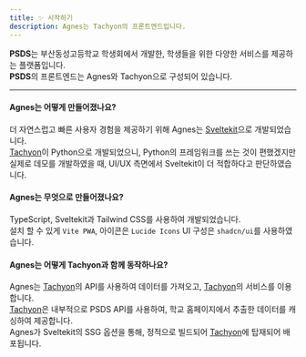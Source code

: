 ```yaml
---
title: ✨ 시작하기
description: Agnes는 Tachyon의 프론트엔드입니다.
---
```


**PSDS**는 부산동성고등학교 학생회에서 개발한, 학생들을 위한 다양한 서비스를 제공하는 플랫폼입니다.\
**PSDS**의 프론트엔드는 Agnes와 Tachyon으로 구성되어 있습니다.

---

#### Agnes는 어떻게 만들어졌나요?

더 자연스럽고 빠른 사용자 경험을 제공하기 위해 Agnes는 [Sveltekit]으로 개발되었습니다. \
[Tachyon]이 Python으로 개발되었으니, Python의 프레임워크를 쓰는 것이 편했겠지만 \
실제로 데모를 개발하였을 때, UI/UX 측면에서 Sveltekit이 더 적합하다고 판단하였습니다.

#### Agnes는 무엇으로 만들어졌나요?

TypeScript, Sveltekit과 Tailwind CSS를 사용하여 개발되었습니다. \
설치 할 수 있게 `Vite PWA`, 아이콘은 `Lucide Icons` UI 구성은 `shadcn/ui`를 사용하였습니다.

#### Agnes는 어떻게 Tachyon과 함께 동작하나요?

Agnes는 [Tachyon]의 API를 사용하여 데이터를 가져오고, [Tachyon]의 서비스를 이용합니다. \
[Tachyon]은 내부적으로 PSDS API를 사용하여, 학교 홈페이지에서 추출한 데이터를 캐싱하여 제공합니다. \
Agnes가 Sveltekit의 SSG 옵션을 통해, 정적으로 빌드되어 [Tachyon]에 탑재되어 배포됩니다.

[Tachyon]: /tachyon/1_start
[Sveltekit]: https://svelte.dev/docs/kit/introduction
